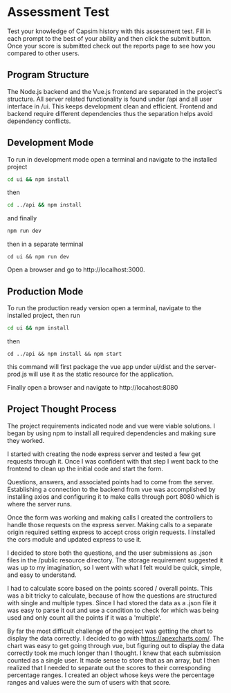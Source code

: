 # Assessment Test

Test your knowledge of Capsim history with this assessment test. Fill in each prompt to the best of your
ability and then click the submit button. Once your score is submitted check out the reports page to see
how you compared to other users.

## Program Structure

The Node.js backend and the Vue.js frontend are separated in the project's structure. All server related 
functionality is found under /api and all user interface in /ui. This keeps development clean
and efficient. Frontend and backend require different dependencies thus the separation helps avoid
dependency conflicts.

## Development Mode

To run in development mode open a terminal and navigate to the installed project

```sh
cd ui && npm install
```

then

```sh
cd ../api && npm install
```
and finally

```sh
npm run dev
```
then in a separate terminal 

```shell
cd ui && npm run dev
```
Open a browser and go to http://localhost:3000.

## Production Mode

To run the production ready version open a terminal, navigate to the installed project, then run

```sh
cd ui && npm install
```
then

```shell
cd ../api && npm install && npm start
```

this command will first package the vue app under ui/dist and the server-prod.js will use it as the static
resource for the application.

Finally open a browser and navigate to http://locahost:8080

## Project Thought Process

The project requirements indicated node and vue were viable solutions. I began by using npm to install
all required dependencies and making sure they worked.

I started with creating the node express server and tested a few get requests through it. Once I was confident
with that step I went back to the frontend to clean up the initial code and start the form.

Questions, answers, and associated points had to come from the server. Establishing a connection to the 
backend from vue was accomplished by installing axios and configuring it to make calls through port 8080 
which is where the server runs.

Once the form was working and making calls I created the controllers to handle those requests on the express
server. Making calls to a separate origin required setting express to accept cross origin requests. 
I installed the cors module and updated express to use it.

I decided to store both the questions, and the user submissions as .json files in the /public resource
directory. The storage requirement suggested it was up to my imagination, so I went with what I felt would
be quick, simple, and easy to understand. 

I had to calculate score based on the points scored / overall points. This was a bit tricky 
to calculate, because of how the questions are structured with single and multiple types. Since I had
stored the data as a .json file it was easy to parse it out and use a condition to check for which was 
being used and only count all the points if it was a 'multiple'. 

By far the most difficult challenge of the project was getting the chart to display the data correctly. I decided to go with
https://apexcharts.com/. The chart was easy to get going through vue, but figuring out to display the data
correctly took me much longer than I thought. I knew that each submission counted as a single user. It 
made sense to store that as an array, but I then realized that I needed to separate out the scores to 
their corresponding percentage ranges. I created an object whose keys were the percentage ranges and 
values were the sum of users with that score.
